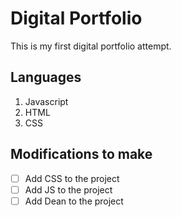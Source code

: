 # Digital Portfolio 

This is my first digital portfolio attempt.

## Languages

1. Javascript
2. HTML
3. CSS

## Modifications to make

- [ ] Add CSS to the project
- [ ] Add JS to the project
- [ ] Add Dean to the project